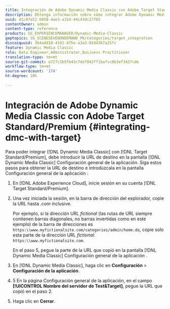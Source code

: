 ```yaml
---
title: Integración de Adobe Dynamic Media Classic con Adobe Target Standard/Premium
description: Obtenga información sobre cómo integrar Adobe Dynamic Media Classic con Adobe Target Standard/Premium.
uuid: d1c07a52-b058-4ae3-a31d-44c43dc27f65
contentOwner: admin
content-type: reference
products: SG_EXPERIENCEMANAGER/Dynamic-Media-Classic
geptopics: SG_SCENESEVENONDEMAND_PK/categories/target_integration
discoiquuid: 3b4add18-4191-475e-a3a3-0184367a25fc
feature: Dynamic Media Classic
role: Data Engineer,Administrator,Business Practitioner
translation-type: tm+mt
source-git-commit: e727c1b5fb43c7def842ff1bafcc8b3ef3437cde
workflow-type: tm+mt
source-wordcount: '174'
ht-degree: 10%

---
```



# Integración de Adobe Dynamic Media Classic con Adobe Target Standard/Premium {#integrating-dmc-with-target}

Para poder integrar [!DNL Dynamic Media Classic] con [!DNL Target Standard/Premium], debe introducir la URL de destino en la pantalla [!DNL Dynamic Media Classic] Configuración general de la aplicación. Siga estos pasos para obtener la URL de destino e introdúzcala en la pantalla Configuración general de la aplicación :

1. En [!DNL Adobe Experience Cloud], inicie sesión en su cuenta [!DNL Target Standard/Premium].
1. Una vez iniciada la sesión, en la barra de dirección del explorador, copie la URL hasta *.com* inclusive.

   Por ejemplo, si la dirección URL *fictional* (las rutas de URL siempre contienen barras diagonales, no barras invertidas como en este ejemplo) de la barra de direcciones es `https:\\www.myfictionalsite.com/categories/admin/home.do`, copie solo esta parte de la dirección URL *fictional*: `https:\\www.myfictionalsite.com`.

   En el paso 5, pegue la parte de la URL que copió en la pantalla [!DNL Dynamic Media Classic] Configuración general de la aplicación .

1. En [!DNL Dynamic Media Classic], haga clic en **Configuración** > **Configuración de la aplicación**.
1. 5 En la página Configuración general de la aplicación, en el campo **[!UICONTROL Nombre del servidor de Test&amp;Target]**, pegue la URL que copió en el paso 2.
1. Haga clic en **Cerrar**.

